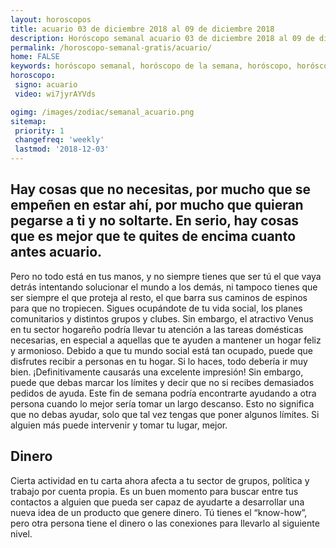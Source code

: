 ```yaml
---
layout: horoscopos
title: acuario 03 de diciembre 2018 al 09 de diciembre 2018 
description: Horóscopo semanal acuario 03 de diciembre 2018 al 09 de diciembre 2018. Hay cosas que no necesitas, por mucho que se empeñen en estar ahí, por mucho que quieran pegarse a ti y no soltarte. En serio, hay cosas que es mejor que te quites de encima cuanto antes acuario.
permalink: /horoscopo-semanal-gratis/acuario/
home: FALSE
keywords: horóscopo semanal, horóscopo de la semana, horóscopo, horóscopo gratis,horóscopos, horóscopo esperanza gracia, horoscopos acuario la semana, horóscopos gratis, Tarot, Astrologia, Zodíaco, acuario, horoscopo gratis, semanal
horoscopo:
 signo: acuario
 video: wi7jyrAYVds

ogimg: /images/zodiac/semanal_acuario.png
sitemap:
 priority: 1
 changefreq: 'weekly'
 lastmod: '2018-12-03'
---
```




## Hay cosas que no necesitas, por mucho que se empeñen en estar ahí, por mucho que quieran pegarse a ti y no soltarte. En serio, hay cosas que es mejor que te quites de encima cuanto antes acuario.

Pero no todo está en tus manos, y no siempre tienes que ser tú el que vaya detrás intentando solucionar el mundo a los demás, ni tampoco tienes que ser siempre el que proteja al resto, el que barra sus caminos de espinos para que no tropiecen.
Sigues ocupándote de tu vida social, los planes comunitarios y distintos grupos y clubes. Sin embargo, el atractivo Venus en tu sector hogareño podría llevar tu atención a las tareas domésticas necesarias, en especial a aquellas que te ayuden a mantener un hogar feliz y armonioso. Debido a que tu mundo social está tan ocupado, puede que disfrutes recibir a personas en tu hogar. Si lo haces, todo debería ir muy bien. ¡Definitivamente causarás una excelente impresión! 
  Sin embargo, puede que debas marcar los límites y decir que no si recibes demasiados pedidos de ayuda. Este fin de semana podría encontrarte ayudando a otra persona cuando lo mejor sería tomar un largo descanso. Esto no significa que no debas ayudar, solo que tal vez tengas que poner algunos límites. Si alguien más puede intervenir y tomar tu lugar, mejor.    

## Dinero

Cierta actividad en tu carta ahora afecta a tu sector de grupos, política y trabajo por cuenta propia. Es un buen momento para buscar entre tus contactos a alguien que pueda ser capaz de ayudarte a desarrollar una nueva idea de un producto que genere dinero. Tú tienes el “know-how”, pero otra persona tiene el dinero o las conexiones para llevarlo al siguiente nivel.